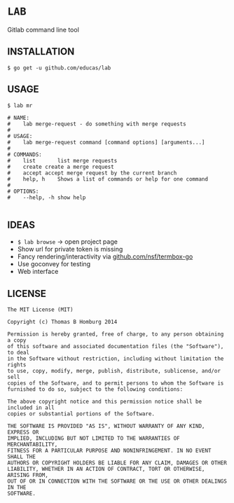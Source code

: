 # `LAB`

Gitlab command line tool

## INSTALLATION

`$ go get -u github.com/educas/lab`

## USAGE

```
$ lab mr

# NAME:
#    lab merge-request - do something with merge requests
# 
# USAGE:
#    lab merge-request command [command options] [arguments...]
# 
# COMMANDS:
#    list		list merge requests
#    create	create a merge request
#    accept	accept merge request by the current branch
#    help, h	Shows a list of commands or help for one command
#    
# OPTIONS:
#    --help, -h	show help
   
```

## IDEAS

- `$ lab browse` -> open project page
- Show url for private token is missing
- Fancy rendering/interactivity via [github.com/nsf/termbox-go](https://github.com/nsf/termbox-go)
- Use goconvey for testing
- Web interface

## LICENSE
 
```
The MIT License (MIT)

Copyright (c) Thomas B Homburg 2014

Permission is hereby granted, free of charge, to any person obtaining a copy
of this software and associated documentation files (the "Software"), to deal
in the Software without restriction, including without limitation the rights
to use, copy, modify, merge, publish, distribute, sublicense, and/or sell
copies of the Software, and to permit persons to whom the Software is
furnished to do so, subject to the following conditions:

The above copyright notice and this permission notice shall be included in all
copies or substantial portions of the Software.

THE SOFTWARE IS PROVIDED "AS IS", WITHOUT WARRANTY OF ANY KIND, EXPRESS OR
IMPLIED, INCLUDING BUT NOT LIMITED TO THE WARRANTIES OF MERCHANTABILITY,
FITNESS FOR A PARTICULAR PURPOSE AND NONINFRINGEMENT. IN NO EVENT SHALL THE
AUTHORS OR COPYRIGHT HOLDERS BE LIABLE FOR ANY CLAIM, DAMAGES OR OTHER
LIABILITY, WHETHER IN AN ACTION OF CONTRACT, TORT OR OTHERWISE, ARISING FROM,
OUT OF OR IN CONNECTION WITH THE SOFTWARE OR THE USE OR OTHER DEALINGS IN THE
SOFTWARE.
```
